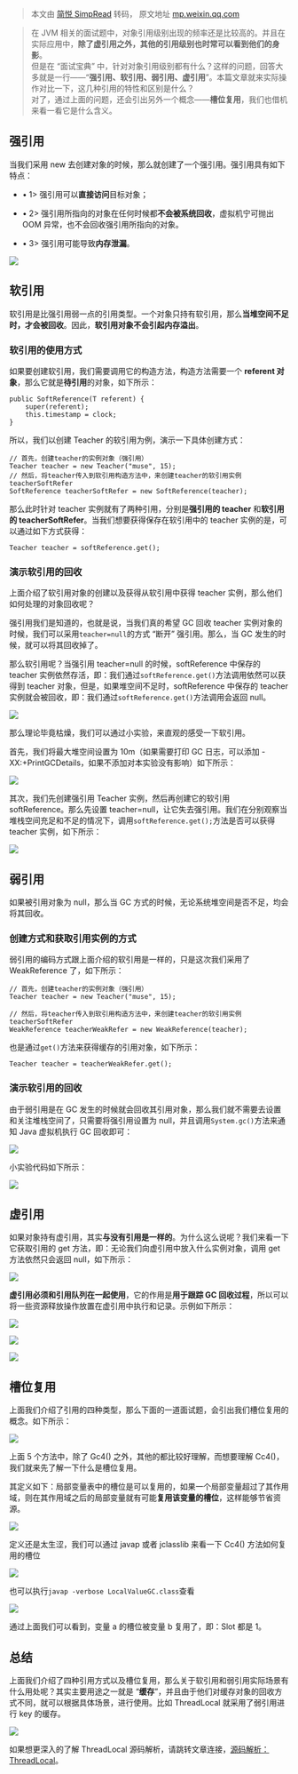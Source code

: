 > 本文由 [简悦 SimpRead](http://ksria.com/simpread/) 转码， 原文地址 [mp.weixin.qq.com](https://mp.weixin.qq.com/s?__biz=MzI0MTE0NTc0Ng==&mid=2247489202&idx=1&sn=4709871ef90d656531e10bc7267d98d2&chksm=e911544fde66dd598fb4850605bc0b5cbdd73b90c5c6189b1400d3d56e558295edc24c37d49d&scene=178&cur_album_id=2451364959101059073#rd)

> 在 JVM 相关的面试题中，对象引用级别出现的频率还是比较高的。并且在实际应用中，**除了虚引用之外，其他的引用级别也时常可以看到他们的身影**。  
> 但是在 “面试宝典” 中，针对对象引用级别都有什么？这样的问题，回答大多就是一行——“**强引用、软引用、弱引用、虚引用**”。本篇文章就来实际操作对比一下，这几种引用的特性和区别是什么？  
> 对了，通过上面的问题，还会引出另外一个概念——**槽位复用**，我们也借机来看一看它是什么含义。

强引用
---

当我们采用 new 去创建对象的时候，那么就创建了一个强引用。强引用具有如下特点：

*   • 1> 强引用可以**直接访问**目标对象；
    
*   • 2> 强引用所指向的对象在任何时候都**不会被系统回收**，虚拟机宁可抛出 OOM 异常，也不会回收强引用所指向的对象。
    
*   • 3> 强引用可能导致**内存泄漏**。
    

![](https://mmbiz.qpic.cn/mmbiz_png/AZHyCoMMOCibkJGxIQgicLuicPziavVa9wc8XNXYe9R7Xjhvf75J0lT8ppWlQe3uBH7qcV12asj5xwUMLxibZBKn5Gw/640?wx_fmt=png)

软引用
---

软引用是比强引用弱一点的引用类型。一个对象只持有软引用，那么**当堆空间不足时，才会被回收**。因此，**软引用对象不会引起内存溢出**。

### 软引用的使用方式

如果要创建软引用，我们需要调用它的构造方法，构造方法需要一个 **referent 对象**，那么它就是**待引用**的对象，如下所示：

```
public SoftReference(T referent) {
    super(referent);
    this.timestamp = clock;
}

```

所以，我们以创建 Teacher 的软引用为例，演示一下具体创建方式：

```
// 首先，创建teacher的实例对象（强引用）
Teacher teacher = new Teacher("muse", 15);
// 然后，将teacher传入到软引用构造方法中，来创建teacher的软引用实例teacherSoftRefer
SoftReference teacherSoftRefer = new SoftReference(teacher);

```

那么此时针对 teacher 实例就有了两种引用，分别是**强引用的 teacher** 和**软引用的 teacherSoftRefer**。当我们想要获得保存在软引用中的 teacher 实例的是，可以通过如下方式获得：

```
Teacher teacher = softReference.get();

```

### 演示软引用的回收

上面介绍了软引用对象的创建以及获得从软引用中获得 teacher 实例，那么他们如何处理的对象回收呢？

强引用我们是知道的，也就是说，当我们真的希望 GC 回收 teacher 实例对象的时候，我们可以采用`teacher=null`的方式 “断开” 强引用。那么，当 GC 发生的时候，就可以将其回收掉了。

那么软引用呢？当强引用 teacher=null 的时候，softReference 中保存的 teacher 实例依然存活，即：我们通过`softReference.get()`方法调用依然可以获得到 teacher 对象，但是，如果堆空间不足时，softReference 中保存的 teacher 实例就会被回收，即：我们通过`softReference.get()`方法调用会返回 null。

![](https://mmbiz.qpic.cn/mmbiz_png/AZHyCoMMOCibkJGxIQgicLuicPziavVa9wc8QpeLjQM77EibubppHZTibFePxRkbOHNic8KpicJOeF65ufaWicic9wJWcF0A/640?wx_fmt=png)

那么理论毕竟枯燥，我们可以通过小实验，来直观的感受一下软引用。

首先，我们将最大堆空间设置为 10m（如果需要打印 GC 日志，可以添加 - XX:+PrintGCDetails，如果不添加对本实验没有影响）如下所示：

![](https://mmbiz.qpic.cn/mmbiz_png/AZHyCoMMOCibkJGxIQgicLuicPziavVa9wc8ibWqxAW9l7wENr4DraxLKWoTgTx19rHVNOumQsSYBetRayaQxCvgjibQ/640?wx_fmt=png)

其次，我们先创建强引用 Teacher 实例，然后再创建它的软引用 softReference。那么先设置 teacher=null，让它失去强引用。我们在分别观察当堆栈空间充足和不足的情况下，调用`softReference.get();`方法是否可以获得 teacher 实例，如下所示：

![](https://mmbiz.qpic.cn/mmbiz_png/AZHyCoMMOCibkJGxIQgicLuicPziavVa9wc8CiapaRnurnice00lrA6aCVnkCuMlaHKol3o9wQyT9q4tJcicrGO6AnMcw/640?wx_fmt=png)

弱引用
---

如果被引用对象为 null，那么当 GC 方式的时候，无论系统堆空间是否不足，均会将其回收。

### 创建方式和获取引用实例的方式

弱引用的编码方式跟上面介绍的软引用是一样的，只是这次我们采用了 WeakReference 了，如下所示：

```
// 首先，创建teacher的实例对象（强引用）
Teacher teacher = new Teacher("muse", 15);

// 然后，将teacher传入到软引用构造方法中，来创建teacher的软引用实例teacherSoftRefer
WeakReference teacherWeakRefer = new WeakReference(teacher);

```

也是通过`get()`方法来获得缓存的引用对象，如下所示：

```
Teacher teacher = teacherWeakRefer.get();

```

### 演示软引用的回收

由于弱引用是在 GC 发生的时候就会回收其引用对象，那么我们就不需要去设置和关注堆栈空间了，只需要将强引用设置为 null，并且调用`System.gc()`方法来通知 Java 虚拟机执行 GC 回收即可：

![](https://mmbiz.qpic.cn/mmbiz_png/AZHyCoMMOCibkJGxIQgicLuicPziavVa9wc8pEFgjXE0Lu33wnQgfBGAaNDUia9xkjuyOmuEpgvePxk2fpDFKmMTw5w/640?wx_fmt=png)

小实验代码如下所示：

![](https://mmbiz.qpic.cn/mmbiz_png/AZHyCoMMOCibkJGxIQgicLuicPziavVa9wc83BZs6WH5sQSrK8lMibgsYgrJeEUTORrzRZyrf7ULMufXITxNN6EEXNQ/640?wx_fmt=png)

虚引用
---

如果对象持有虚引用，其实**与没有引用是一样的**。为什么这么说呢？我们来看一下它获取引用的 get 方法，即：无论我们向虚引用中放入什么实例对象，调用 get 方法依然只会返回 null，如下所示：

![](https://mmbiz.qpic.cn/mmbiz_png/AZHyCoMMOCibkJGxIQgicLuicPziavVa9wc8Z3qfS6A8TbziaPicuNqicam4g464koVP9G6rhibOEXTosH5iaLxiaRVzibVWw/640?wx_fmt=png)

**虚引用必须和引用队列在一起使用**，它的作用是**用于跟踪 GC 回收过程**，所以可以将一些资源释放操作放置在虚引用中执行和记录。示例如下所示：

![](https://mmbiz.qpic.cn/mmbiz_png/AZHyCoMMOCibkJGxIQgicLuicPziavVa9wc8QQxEibIHLINrdOATfhiavnVNibeu0MScBN8Td20yIeiaxkxGSGMSySKiarA/640?wx_fmt=png)

![](https://mmbiz.qpic.cn/mmbiz_png/AZHyCoMMOCibkJGxIQgicLuicPziavVa9wc8wTULuGiaK3lpIRTekbnMDY9bSQdS1ay94bBrDfQu9P7ZmNSEvIYHWeQ/640?wx_fmt=png)

![](https://mmbiz.qpic.cn/mmbiz_png/AZHyCoMMOCibkJGxIQgicLuicPziavVa9wc8fMT46Fn6LkONibMljNO04ibiczia14YhDXccUPTzibsjugtwd4ZusJpMViaA/640?wx_fmt=png)

槽位复用
----

上面我们介绍了引用的四种类型，那么下面的一道面试题，会引出我们槽位复用的概念。如下所示：

![](https://mmbiz.qpic.cn/mmbiz_png/AZHyCoMMOCibkJGxIQgicLuicPziavVa9wc8Om4CViaAfZpzNc2mv1jfTTiaAl4dSBapD00EvjfysibUia8SjSDkiaLIVyQ/640?wx_fmt=png)

上面 5 个方法中，除了 Gc4() 之外，其他的都比较好理解，而想要理解 Cc4()，我们就来先了解一下什么是槽位复用。

其定义如下：局部变量表中的槽位是可以复用的，如果一个局部变量超过了其作用域，则在其作用域之后的局部变量就有可能**复用该变量的槽位**，这样能够节省资源。

![](https://mmbiz.qpic.cn/mmbiz_png/AZHyCoMMOCibkJGxIQgicLuicPziavVa9wc8gEstqNJ846NjSLPfrOsA8mqVCCbHKxqaPc1oOujMJO8c0fr2MQu14g/640?wx_fmt=png)

定义还是太生涩，我们可以通过 javap 或者 jclasslib 来看一下 Cc4() 方法如何复用的槽位

![](https://mmbiz.qpic.cn/mmbiz_png/AZHyCoMMOCibkJGxIQgicLuicPziavVa9wc87HJ9Aia8ibicpHrDJnIRic4P72Pjd44m54FGNPefnoaNxcqy9DJgkor06w/640?wx_fmt=png)

也可以执行`javap -verbose LocalValueGC.class`查看

![](https://mmbiz.qpic.cn/mmbiz_png/AZHyCoMMOCibkJGxIQgicLuicPziavVa9wc8dsBs8m7SOtEXYVxCDiaTILstiaRBj4uTcSd48RicCNbbFv4tsibSvKhFbg/640?wx_fmt=png)

通过上面我们可以看到，变量 a 的槽位被变量 b 复用了，即：Slot 都是 1。

总结
--

上面我们介绍了四种引用方式以及槽位复用，那么关于软引用和弱引用实际场景有什么用处呢？其实主要用途之一就是 “**缓存**”，并且由于他们对缓存对象的回收方式不同，就可以根据具体场景，进行使用。比如 ThreadLocal 就采用了弱引用进行 key 的缓存。

![](https://mmbiz.qpic.cn/mmbiz_png/AZHyCoMMOCibkJGxIQgicLuicPziavVa9wc8Em1Fkg9hWJV5UYFGVV8lIj7GSLcOLLGMN5av3ibNwckFDVuvW0Id7tQ/640?wx_fmt=png)

如果想更深入的了解 ThreadLocal 源码解析，请跳转文章连接，[源码解析：ThreadLocal](http://mp.weixin.qq.com/s?__biz=MzI0MTE0NTc0Ng==&mid=2247483914&idx=1&sn=55bce19f6edfdd81c40a268601268ad1&chksm=e91140f7de66c9e185e21670dcfe0874d47e792e1b86db7a39d1fa7d7ebb3444cb3d02de554c&scene=21#wechat_redirect)。